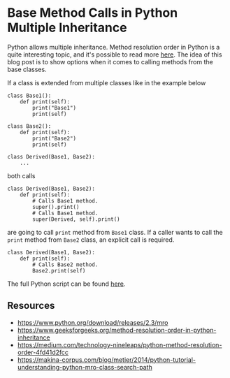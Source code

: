 # Base Method Calls in Python Multiple Inheritance

Python allows multiple inheritance. Method resolution order in Python is a
quite interesting topic, and it's possible to read more
[here](https://www.python.org/download/releases/2.3/mro). The idea of this blog
post is to show options when it comes to calling methods from the base classes.

If a class is extended from multiple classes like in the example below
```
class Base1():
    def print(self):
        print("Base1")
        print(self)

class Base2():
    def print(self):
        print("Base2")
        print(self)

class Derived(Base1, Base2):
    ...
```
both calls
```
class Derived(Base1, Base2):
    def print(self):
        # Calls Base1 method.
        super().print()
        # Calls Base1 method.
        super(Derived, self).print()
```
are going to call `print` method from `Base1` class.  If a caller wants to
call the `print` method from `Base2` class, an explicit call is required.
```
class Derived(Base1, Base2):
    def print(self):
        # Calls Base2 method.
        Base2.print(self)
```

The full Python script can be found
[here](https://github.com/gitbuda/blog/blob/master/2019/11/23/code/main.py).

## Resources

* <https://www.python.org/download/releases/2.3/mro>
* <https://www.geeksforgeeks.org/method-resolution-order-in-python-inheritance>
* <https://medium.com/technology-nineleaps/python-method-resolution-order-4fd41d2fcc>
* <https://makina-corpus.com/blog/metier/2014/python-tutorial-understanding-python-mro-class-search-path>
